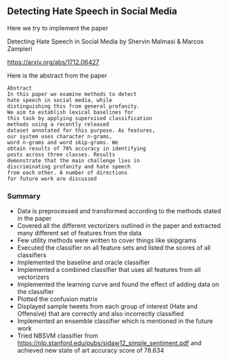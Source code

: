 ## Detecting Hate Speech in Social Media
Here we try to implement the paper

Detecting Hate Speech in Social Media by Shervin Malmasi & Marcos Zampieri

https://arxiv.org/abs/1712.06427


Here is the abstract from the paper

    Abstract
    In this paper we examine methods to detect
    hate speech in social media, while
    distinguishing this from general profanity.
    We aim to establish lexical baselines for
    this task by applying supervised classification
    methods using a recently released
    dataset annotated for this purpose. As features,
    our system uses character n-grams,
    word n-grams and word skip-grams. We
    obtain results of 78% accuracy in identifying
    posts across three classes. Results
    demonstrate that the main challenge lies in
    discriminating profanity and hate speech
    from each other. A number of directions
    for future work are discussed

### Summary
- Data is preprocessed and transformed according to the methods stated in the paper
- Covered all the different vectorizers outlined in the paper and extracted many different set of features from the data
- Few utility methods were written to cover things like skipgrams
- Executed the classifier on all feature sets and listed the scores of all classifiers
- Implemented the baseline and oracle classifier
- Implemented a combined classifier that uses all features from all vectorizers
- Implemented the learning curve and found the effect of adding data on the classifier
- Plotted the confusion matrix
- Displayed sample tweets from each group of interest (Hate and Offensive) that are correctly and also incorrectly classified
- Implemented an ensemble classifier which is mentioned in the future work
- Tried NBSVM classifier from https://nlp.stanford.edu/pubs/sidaw12_simple_sentiment.pdf and achieved new state of art accuracy score of 78.634
